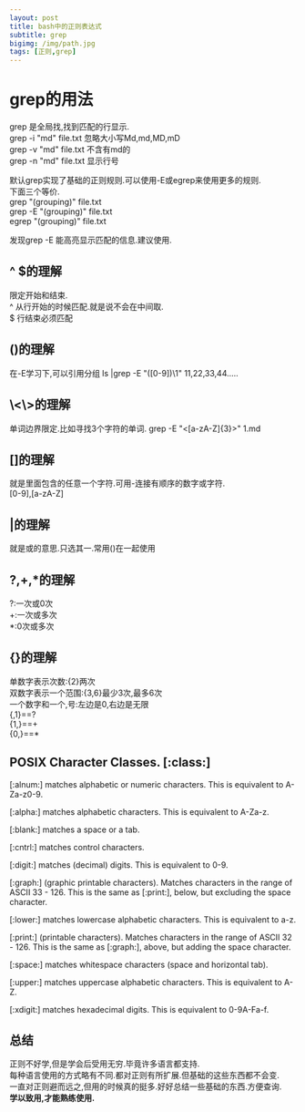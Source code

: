 ```yaml
---
layout: post
title: bash中的正则表达式
subtitle: grep
bigimg: /img/path.jpg
tags: [正则,grep]
---
```


# grep的用法
grep 是全局找,找到匹配的行显示.  
grep -i "md" file.txt  忽略大小写Md,md,MD,mD    
grep -v "md" file.txt  不含有md的    
grep -n "md" file.txt  显示行号    

默认grep实现了基础的正则规则.可以使用-E或egrep来使用更多的规则.  
下面三个等价.  
grep "\(grouping\)" file.txt    
grep -E "(grouping)" file.txt    
egrep "(grouping)" file.txt    

发现grep -E 能高亮显示匹配的信息.建议使用.

## ^ $的理解
限定开始和结束.  
^ 从行开始的时候匹配.就是说不会在中间取.  
$ 行结束必须匹配  

## ()的理解
在-E学习下,可以引用分组
ls |grep -E "([0-9])\1"
11,22,33,44.....

## \\<\\>的理解
单词边界限定.比如寻找3个字符的单词.
grep -E "\<[a-zA-Z]{3}\>" 1.md

## []的理解
就是里面包含的任意一个字符.可用-连接有顺序的数字或字符.  
[0-9],[a-zA-Z]

## |的理解
就是或的意思.只选其一.常用()在一起使用

## ?,+,*的理解
?:一次或0次  
+:一次或多次  
*:0次或多次


## {}的理解
单数字表示次数:{2}两次     
双数字表示一个范围:{3,6}最少3次,最多6次  
一个数字和一个,号:左边是0,右边是无限  
{,1}==?  
{1,}==+  
{0,}==*  

## POSIX Character Classes. [:class:]
[:alnum:] matches alphabetic or numeric characters. This is equivalent to A-Za-z0-9.

[:alpha:] matches alphabetic characters. This is equivalent to A-Za-z.

[:blank:] matches a space or a tab.

[:cntrl:] matches control characters.

[:digit:] matches (decimal) digits. This is equivalent to 0-9.

[:graph:] (graphic printable characters). Matches characters in the range of ASCII 33 - 126. This is the same as [:print:], below, but excluding the space character.

[:lower:] matches lowercase alphabetic characters. This is equivalent to a-z.

[:print:] (printable characters). Matches characters in the range of ASCII 32 - 126. This is the same as [:graph:], above, but adding the space character.

[:space:] matches whitespace characters (space and horizontal tab).

[:upper:] matches uppercase alphabetic characters. This is equivalent to A-Z.

[:xdigit:] matches hexadecimal digits. This is equivalent to 0-9A-Fa-f.


## 总结
正则不好学,但是学会后受用无穷.毕竟许多语言都支持.  
每种语言使用的方式略有不同.都对正则有所扩展.但基础的这些东西都不会变.  
一直对正则避而远之,但用的时候真的挺多.好好总结一些基础的东西.方便查询.  
**学以致用,才能熟练使用.**  